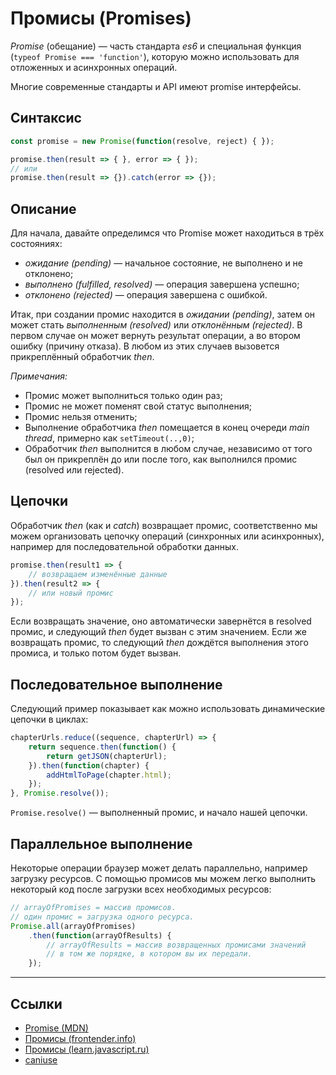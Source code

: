 # Промисы (Promises)

_Promise_ (обещание) — часть стандарта _es6_ и специальная функция (`typeof Promise === 'function'`),
которую можно использовать для отложенных и асинхронных операций.

Многие современные стандарты и API имеют promise интерфейсы.

## Синтаксис

```js
const promise = new Promise(function(resolve, reject) { });

promise.then(result => { }, error => { });
// или
promise.then(result => {}).catch(error => {});
```

## Описание

Для начала, давайте определимся что Promise может находиться в трёх состояниях:

* _ожидание (pending)_ — начальное состояние, не выполнено и не отклонено;
* _выполнено (fulfilled, resolved)_ — операция завершена успешно;
* _отклонено (rejected)_ — операция завершена с ошибкой.

Итак, при создании промис находится в _ожидании (pending)_,
затем он может стать _выполненным (resolved)_ или _отклонённым (rejected)_.
В первом случае он может вернуть результат операции, а во втором ошибку (причину отказа).
В любом из этих случаев вызовется прикреплённый обработчик _then_.

_Примечания:_

* Промис может выполниться только один раз;
* Промис не может поменят свой статус выполнения;
* Промис нельзя отменить;
* Выполнение обработчика _then_ помещается в конец очереди _main thread_, примерно как `setTimeout(..,0)`;
* Обработчик _then_ выполнится в любом случае, независимо от того был он прикреплён до или после того,
  как выполнился промис (resolved или rejected).

## Цепочки

Обработчик _then_ (как и _catch_) возвращает промис,
соответственно мы можем организовать цепочку операций (синхронных или асинхронных),
например для последовательной обработки данных.

```js
promise.then(result1 => {
    // возвращаем изменённые данные
}).then(result2 => {
    // или новый промис
});
```

Если возвращать значение, оно автоматически завернётся в resolved промис,
и следующий _then_ будет вызван с этим значением.
Если же возвращать промис, то следующий _then_ дождётся выполнения этого промиса, и только потом будет вызван.

## Последовательное выполнение

Следующий пример показывает как можно использовать динамические цепочки в циклах:

```js
chapterUrls.reduce((sequence, chapterUrl) => {
    return sequence.then(function() {
        return getJSON(chapterUrl);
    }).then(function(chapter) {
        addHtmlToPage(chapter.html);
    });
}, Promise.resolve());
```

`Promise.resolve()` — выполненный промис, и начало нашей цепочки.

## Параллельное выполнение

Некоторые операции браузер может делать параллельно, например загрузку ресурсов.
С помощью промисов мы можем легко выполнить некоторый код после загрузки всех необходимых ресурсов:

```js
// arrayOfPromises = массив промисов.
// один промис = загрузка одного ресурса.
Promise.all(arrayOfPromises)
    .then(function(arrayOfResults) {
        // arrayOfResults = массив возвращенных промисами значений 
        // в том же порядке, в котором вы их передали.
    });
```

***

## Ссылки

* [Promise (MDN)](https://developer.mozilla.org/ru/docs/Web/JavaScript/Reference/Global_Objects/Promise)
* [Промисы (frontender.info)](http://frontender.info/promises/)
* [Промисы (learn.javascript.ru)](https://learn.javascript.ru/promise)
* [caniuse](http://caniuse.com/#feat=promises)
